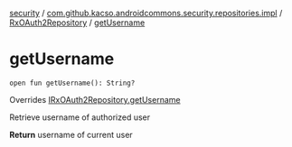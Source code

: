[security](../../index.md) / [com.github.kacso.androidcommons.security.repositories.impl](../index.md) / [RxOAuth2Repository](index.md) / [getUsername](.)

# getUsername

`open fun getUsername(): String?`

Overrides [IRxOAuth2Repository.getUsername](../../com.github.kacso.androidcommons.security.repositories/-i-rx-o-auth2-repository/get-username.md)

Retrieve username of authorized user

**Return**
username of current user

